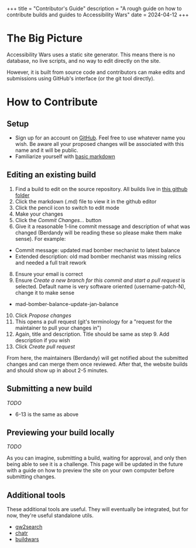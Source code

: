 +++
title = "Contributor's Guide"
description = "A rough guide on how to contribute builds and guides to Accessibility Wars"
date = 2024-04-12
+++

# The Big Picture

Accessibility Wars uses a static site generator. This means there is no database, no live scripts, and no way to edit directly on the site.

However, it is built from source code and contributors can make edits and submissions using GitHub's interface (or the git tool directly).

# How to Contribute

## Setup

- Sign up for an account on [GitHub](https://github.com/). Feel free to use whatever name you wish. Be aware all your proposed changes will be associated with this name and it will be public.
- Familiarize yourself with [basic markdown](https://www.markdownguide.org/basic-syntax/)

## Editing an existing build

1. Find a build to edit on the source repository. All builds live in [this github folder](https://github.com/accessibilitywars/zaw2/tree/master/content/builds)
3. Click the markdown (.md) file to view it in the github editor
4. Click the pencil icon to switch to edit mode
5. Make your changes
6. Click the *Commit Changes...* button
7. Give it a reasonable 1-line commit message and description of what was changed (Berdandy will be reading these so please make them make sense). For example:
  - Commit message: updated mad bomber mechanist to latest balance
  - Extended description: old mad bomber mechanist was missing relics and needed a full trait rework
8. Ensure your email is correct
9. Ensure *Create a new branch for this commit and start a pull request* is selected. Default name is very software oriented (username-patch-N), change it to make sense
  - mad-bomber-balance-update-jan-balance
10. Click *Propose changes*
11. This opens a pull request (git's terminology for a "request for the maintainer to pull your changes in")
12. Again, title and description. Title should be same as step 9. Add description if you wish
13. Click *Create pull request*

From here, the maintainers (Berdandy) will get notified about the submitted changes and can merge them once reviewed. After that, the website builds and should show up in about 2-5 minutes.

## Submitting a new build

*TODO*

- 6-13 is the same as above

## Previewing your build locally

*TODO*

As you can imagine, submitting a build, waiting for approval, and only then being able to see it is a challenge.
This page will be updated in the future with a guide on how to preview the site on your own computer before submitting changes.

## Additional tools

These additional tools are useful. They will eventually be integrated, but for now, they're useful standalone utils.

- [gw2search](https://github.com/berdandy/gw2search)
- [chatr](https://github.com/berdandy/chatr)
- [buildwars](https://github.com/berdandy/buildwars)
